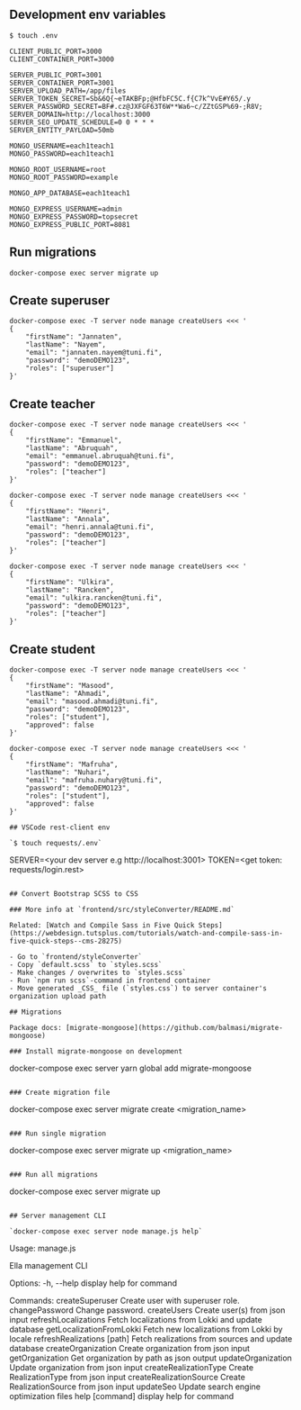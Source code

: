 ## Development env variables

`$ touch .env`

```
CLIENT_PUBLIC_PORT=3000
CLIENT_CONTAINER_PORT=3000

SERVER_PUBLIC_PORT=3001
SERVER_CONTAINER_PORT=3001
SERVER_UPLOAD_PATH=/app/files
SERVER_TOKEN_SECRET=Sb&6Q{~eTAKBFp;@HfbFC5C.f{C7k^VvE#Y65/.y
SERVER_PASSWORD_SECRET=BF#.cz@JXFGF63T6W**Wa6~c/ZZtGSP%69-;R8V;
SERVER_DOMAIN=http://localhost:3000
SERVER_SEO_UPDATE_SCHEDULE=0 0 * * *
SERVER_ENTITY_PAYLOAD=50mb

MONGO_USERNAME=each1teach1
MONGO_PASSWORD=each1teach1

MONGO_ROOT_USERNAME=root
MONGO_ROOT_PASSWORD=example

MONGO_APP_DATABASE=each1teach1

MONGO_EXPRESS_USERNAME=admin
MONGO_EXPRESS_PASSWORD=topsecret
MONGO_EXPRESS_PUBLIC_PORT=8081
```

## Run migrations

```
docker-compose exec server migrate up
```

## Create superuser

```
docker-compose exec -T server node manage createUsers <<< '
{
	"firstName": "Jannaten",
	"lastName": "Nayem",
	"email": "jannaten.nayem@tuni.fi",
	"password": "demoDEMO123",
	"roles": ["superuser"]
}'
```

## Create teacher

```
docker-compose exec -T server node manage createUsers <<< '
{
	"firstName": "Emmanuel",
	"lastName": "Abruquah",
	"email": "emmanuel.abruquah@tuni.fi",
	"password": "demoDEMO123",
	"roles": ["teacher"]
}'
```

```
docker-compose exec -T server node manage createUsers <<< '
{
	"firstName": "Henri",
	"lastName": "Annala",
	"email": "henri.annala@tuni.fi",
	"password": "demoDEMO123",
	"roles": ["teacher"]
}'
```

```
docker-compose exec -T server node manage createUsers <<< '
{
	"firstName": "Ulkira",
	"lastName": "Rancken",
	"email": "ulkira.rancken@tuni.fi",
	"password": "demoDEMO123",
	"roles": ["teacher"]
}'
```

## Create student

```
docker-compose exec -T server node manage createUsers <<< '
{
	"firstName": "Masood",
	"lastName": "Ahmadi",
	"email": "masood.ahmadi@tuni.fi",
	"password": "demoDEMO123",
	"roles": ["student"],
	"approved": false
}'
```

```
docker-compose exec -T server node manage createUsers <<< '
{
	"firstName": "Mafruha",
	"lastName": "Nuhari",
	"email": "mafruha.nuhary@tuni.fi",
	"password": "demoDEMO123",
	"roles": ["student"],
	"approved": false
}'

## VSCode rest-client env

`$ touch requests/.env`

```

SERVER=<your dev server e.g http://localhost:3001>
TOKEN=<get token: requests/login.rest>

```

## Convert Bootstrap SCSS to CSS

### More info at `frontend/src/styleConverter/README.md`

Related: [Watch and Compile Sass in Five Quick Steps](https://webdesign.tutsplus.com/tutorials/watch-and-compile-sass-in-five-quick-steps--cms-28275)

- Go to `frontend/styleConverter`
- Copy `default.scss` to `styles.scss`
- Make changes / overwrites to `styles.scss`
- Run `npm run scss`-command in frontend container
- Move generated _CSS_ file (`styles.css`) to server container's organization upload path

## Migrations

Package docs: [migrate-mongoose](https://github.com/balmasi/migrate-mongoose)

### Install migrate-mongoose on development

```

docker-compose exec server yarn global add migrate-mongoose

```

### Create migration file

```

docker-compose exec server migrate create <migration_name>

```

### Run single migration

```

docker-compose exec server migrate up <migration_name>

```

### Run all migrations

```

docker-compose exec server migrate up

```

## Server management CLI

`docker-compose exec server node manage.js help`

```

Usage: manage.js <command>

Ella management CLI

Options:
-h, --help display help for command

Commands:
createSuperuser Create user with superuser role.
changePassword <email> Change password.
createUsers Create user(s) from json input
refreshLocalizations Fetch localizations from Lokki and update database
getLocalizationFromLokki <locale> Fetch new localizations from Lokki by locale
refreshRealizations [path] Fetch realizations from sources and update database
createOrganization Create organization from json input
getOrganization <path> Get organization by path as json output
updateOrganization <path> Update organization from json input
createRealizationType <path> Create RealizationType from json input
createRealizationSource <path> Create RealizationSource from json input
updateSeo Update search engine optimization files
help [command] display help for command

```

```

```

```
